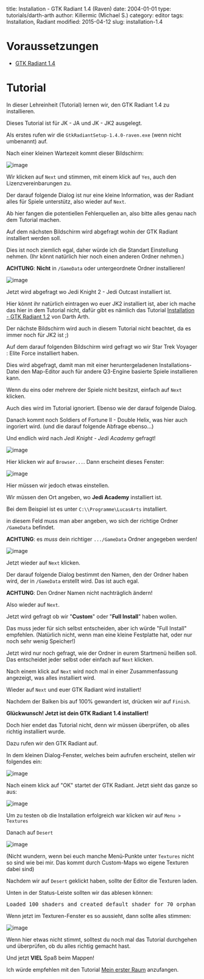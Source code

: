 ﻿title: Installation - GTK Radiant 1.4 (Raven)
date: 2004-01-01
type: tutorials/darth-arth
author: Killermic (Michael S.)
category: editor
tags: Installation, Radiant
modified: 2015-04-12
slug: installation-1.4

# Voraussetzungen

* [GTK Radiant 1.4](http://eliteforce2.filefront.com/file/GTKRadiant;26097)

# Tutorial

In dieser Lehreinheit (Tutorial) lernen wir, den GTK Radiant 1.4 zu installieren.

Dieses Tutorial ist für JK - JA und JK - JK2 ausgelegt.

Als erstes rufen wir die `GtkRadiantSetup-1.4.0-raven.exe` (wenn nicht umbenannt) auf.

Nach einer kleinen Wartezeit kommt dieser Bildschirm:

![image]({filename}installation-1.4/step1.jpg)

Wir klicken auf `Next` und stimmen, mit einem klick auf `Yes`, auch den Lizenzvereinbarungen zu.

Der darauf folgende Dialog ist nur eine kleine Information, was der Radiant alles für Spiele unterstütz, also wieder auf `Next`.

<div class="alert alert-info">Ab hier fangen die potentiellen Fehlerquellen an, also bitte alles genau nach dem Tutorial machen.</div>

Auf dem nächsten Bildschirm wird abgefragt wohin der GTK Radiant installiert werden soll.

Dies ist noch ziemlich egal, daher würde ich die Standart Einstellung nehmen. (Ihr könnt natürlich hier noch einen anderen Ordner nehmen.)

<div class="alert alert-warning"><strong>ACHTUNG</strong>: <strong>Nicht</strong> in <code>/GameData</code> oder untergeordnete Ordner installieren!</div>

![image]({filename}installation-1.4/step2.jpg)

Jetzt wird abgefragt wo Jedi Knight 2 - Jedi Outcast installiert ist.

Hier könnt ihr natürlich eintragen wo euer JK2 installiert ist, aber ich mache das hier in dem Tutorial nicht, dafür gibt es nämlich das Tutorial [Installation - GTK Radiant 1.2]({filename}installation-1.2.md) von Darth Arth.

Der nächste Bildschirm wird auch in diesem Tutorial nicht beachtet, da es immer noch für JK2 ist ;)

Auf dem darauf folgenden Bildschirm wird gefragt wo wir Star Trek Voyager : Elite Force installiert haben. 

Dies wird abgefragt, damit man mit einer heruntergeladenen Installations-Datei den Map-Editor auch für andere Q3-Engine basierte Spiele installieren kann. 

Wenn du eins oder mehrere der Spiele nicht besitzst, einfach auf `Next` klicken.

Auch dies wird im Tutorial ignoriert. Ebenso wie der darauf folgende Dialog.

Danach kommt noch Soldiers of Fortune II - Double Helix, was hier auch ingoriert wird. (und die darauf folgende Abfrage ebenso...)

Und endlich wird nach *Jedi Knight - Jedi Academy* gefragt!

![image]({filename}installation-1.4/step3.jpg)

Hier klicken wir auf `Browser...`. Dann erscheint dieses Fenster:

![image]({filename}installation-1.4/step4.jpg)

Hier müssen wir jedoch etwas einstellen.

Wir müssen den Ort angeben, wo **Jedi Academy** installiert ist.

Bei dem Beispiel ist es unter `C:\\Programme\LucasArts` installiert.

in diesem Feld muss man aber angeben, wo sich der richtige Ordner `/GameData` befindet.

<div class="alert alert-warning"><strong>ACHTUNG</strong>: es <em>muss</em> dein richtiger <code>.../GameData</code> Ordner angegeben werden!</div>

![image]({filename}installation-1.4/step5.jpg)

Jetzt wieder auf `Next` klicken.

Der darauf folgende Dialog bestimmt den Namen, den der Ordner haben wird, der in `/GameData` erstellt wird. Das ist auch egal.

<div class="alert alert-warning"><strong>ACHTUNG</strong>: Den Ordner Namen nicht nachträglich ändern!</div>

Also wieder auf `Next`.

Jetzt wird gefragt ob wir "**Custom**" oder "**Full Install**" haben wollen.

Das muss jeder für sich selbst entscheiden, aber ich würde "Full Install" empfehlen. (Natürlich nicht, wenn man eine kleine Festplatte hat, oder nur noch sehr wenig Speicher!)

Jetzt wird nur noch gefragt, wie der Ordner in eurem Startmenü heißen soll. Das entscheidet jeder selbst oder einfach auf `Next` klicken.

Nach einem klick auf `Next` wird noch mal in einer Zusammenfassung angezeigt, was alles installiert wird.

Wieder auf `Next` und euer GTK Radiant wird installiert!

Nachdem der Balken bis auf 100% gewandert ist, drücken wir auf `Finish`.


**Glückwunsch! Jetzt ist dein GTK Radiant 1.4 installiert!**

Doch hier endet das Tutorial nicht, denn wir müssen überprüfen, ob alles richtig installiert wurde.

Dazu rufen wir den GTK Radiant auf.

In dem kleinen Dialog-Fenster, welches beim aufrufen erscheint, stellen wir folgendes ein:

![image]({filename}installation-1.4/step6.jpg)

Nach einem klick auf "OK" startet der GTK Radiant. Jetzt sieht das ganze so aus:

![image]({filename}installation-1.4/step7.jpg)

Um zu testen ob die Installation erfolgreich war klicken wir auf `Menu > Textures`

Danach auf `Desert`

![image]({filename}installation-1.4/step8.jpg)

(Nicht wundern, wenn bei euch manche Menü-Punkte unter `Textures` nicht so sind wie bei mir. Das kommt durch Custom-Maps wo eigene Texturen dabei sind)

Nachdem wir auf `Desert` geklickt haben, sollte der Editor die Texturen laden. 

Unten in der Status-Leiste sollten wir das ablesen können:

<pre>Loaded 100 shaders and created default shader for 70 orphan textures.</pre>

Wenn jetzt im Texturen-Fenster es so aussieht, dann sollte alles stimmen:

![image]({filename}installation-1.4/step9.jpg)

Wenn hier etwas nicht stimmt, solltest du noch mal das Tutorial durchgehen und überprüfen, ob du alles richtig gemacht hast.

Und jetzt **VIEL** Spaß beim Mappen!

Ich würde empfehlen mit den Tutorial [Mein erster Raum]({filename}brushwork-first-room.md) anzufangen. 
